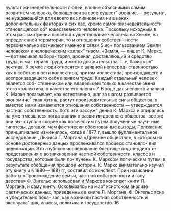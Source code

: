 вультат жизнедеятельности людей, вполне объяснимый
самим развитием человека, борющегося за свое сущест“
вование,— результат, не нуждающийся для евоего воз
ликновения ни в каких дополнительных факторах и сих
лах, кроме самой жизнедеятельности становящегося об*
ющесзвевного человека. Поскольку исходным в этом рас
смотрении является существование человека на Земле,
на определенной территории, то и отношения собствен-
ности первоначально возникают именно в связи $ ис+
пользованием Земли человеком и человеческим коллек“
тнвом. «Земля, — пншет К, Маркс, — вот великая лабора-
торяя, арсенал, доставляющий и средство труда, и ма-
териал труда, и место для жятельства, т. е, базис кол“
лектива. К земле люди относятся с ваивной непосред-
ственностыю как к собственности коллектива, притом
коллектива, производящего и воспроизводящего себя в
живом труде. Каждый отдельный человек является соб-
ственником или владельцем только в качестве звена
этого коллектива, в качестве ето члена» 7.
В ходе дальнейшего анализа К. Марке показывает,
как естественно, шаг за шагом развивается экономиче“
ская жизнь, растут производительные силы общества,
в вместес ними изменяются отношения собственности —
утверждается частная собственность. Хотя эти рассуж“
дения К. Маркса и опирались на уже пмевшнеся тогда
знания о развитии древнего общества, все же они вы-
ступалн скорее как логическим путем полученные науч-
ные гипотезы, догадки, чем фактически обоснованные
вызоды, Положение принципиально изменилось, когда
в 1877 г, вышло фупламентальное исследование „Льюиса
Г. Моргана «Древнее общество», в котором на основе
достоверных данцых прослеживался процесс становлс-
вия цивилизации. Это глубокое исследование блестяще
подтвердило те представления о возникновении частной
собственности, классов и государства, которые были по-
лучены К. Марксом логическим путем, в результате
обобщения прошлой истории.
К. Маркс внимательно изучил эту книгу и в 1880—
188} гг, составил сс конспект. Прин назисании работы
«Происхождение семьи, частной собственности и госу
дарства» Ф. Энгельс использовал и Марксов конспект
книги Л. Моргана, и саму кинту. Осковызаясь на мар“
ксистском анализе фактических данных, приведенных в
книге Л. Моргана, Ф. Энгельс ясно н убедительно пока-
зал, как возникли пастная собственность и эксплуата“
ция, классы, политика и государство.
16
